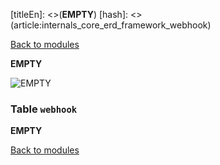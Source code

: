 [titleEn]: <>(__EMPTY__)
[hash]: <>(article:internals_core_erd_framework_webhook)

[Back to modules](./../10-modules.md)

__EMPTY__

![__EMPTY__](./dist/erd-shopware-core-framework-webhook.png)


### Table `webhook`

__EMPTY__


[Back to modules](./../10-modules.md)
